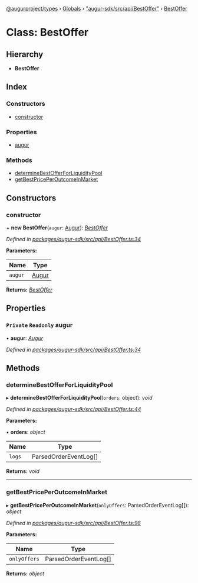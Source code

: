 [@augurproject/types](../README.md) › [Globals](../globals.md) › ["augur-sdk/src/api/BestOffer"](../modules/_augur_sdk_src_api_bestoffer_.md) › [BestOffer](_augur_sdk_src_api_bestoffer_.bestoffer.md)

# Class: BestOffer

## Hierarchy

* **BestOffer**

## Index

### Constructors

* [constructor](_augur_sdk_src_api_bestoffer_.bestoffer.md#constructor)

### Properties

* [augur](_augur_sdk_src_api_bestoffer_.bestoffer.md#private-readonly-augur)

### Methods

* [determineBestOfferForLiquidityPool](_augur_sdk_src_api_bestoffer_.bestoffer.md#determinebestofferforliquiditypool)
* [getBestPricePerOutcomeInMarket](_augur_sdk_src_api_bestoffer_.bestoffer.md#getbestpriceperoutcomeinmarket)

## Constructors

###  constructor

\+ **new BestOffer**(`augur`: [Augur](_augur_sdk_src_augur_.augur.md)): *[BestOffer](_augur_sdk_src_api_bestoffer_.bestoffer.md)*

*Defined in [packages/augur-sdk/src/api/BestOffer.ts:34](https://github.com/AugurProject/augur/blob/88b6e76efb/packages/augur-sdk/src/api/BestOffer.ts#L34)*

**Parameters:**

Name | Type |
------ | ------ |
`augur` | [Augur](_augur_sdk_src_augur_.augur.md) |

**Returns:** *[BestOffer](_augur_sdk_src_api_bestoffer_.bestoffer.md)*

## Properties

### `Private` `Readonly` augur

• **augur**: *[Augur](_augur_sdk_src_augur_.augur.md)*

*Defined in [packages/augur-sdk/src/api/BestOffer.ts:34](https://github.com/AugurProject/augur/blob/88b6e76efb/packages/augur-sdk/src/api/BestOffer.ts#L34)*

## Methods

###  determineBestOfferForLiquidityPool

▸ **determineBestOfferForLiquidityPool**(`orders`: object): *void*

*Defined in [packages/augur-sdk/src/api/BestOffer.ts:44](https://github.com/AugurProject/augur/blob/88b6e76efb/packages/augur-sdk/src/api/BestOffer.ts#L44)*

**Parameters:**

▪ **orders**: *object*

Name | Type |
------ | ------ |
`logs` | ParsedOrderEventLog[] |

**Returns:** *void*

___

###  getBestPricePerOutcomeInMarket

▸ **getBestPricePerOutcomeInMarket**(`onlyOffers`: ParsedOrderEventLog[]): *object*

*Defined in [packages/augur-sdk/src/api/BestOffer.ts:98](https://github.com/AugurProject/augur/blob/88b6e76efb/packages/augur-sdk/src/api/BestOffer.ts#L98)*

**Parameters:**

Name | Type |
------ | ------ |
`onlyOffers` | ParsedOrderEventLog[] |

**Returns:** *object*
